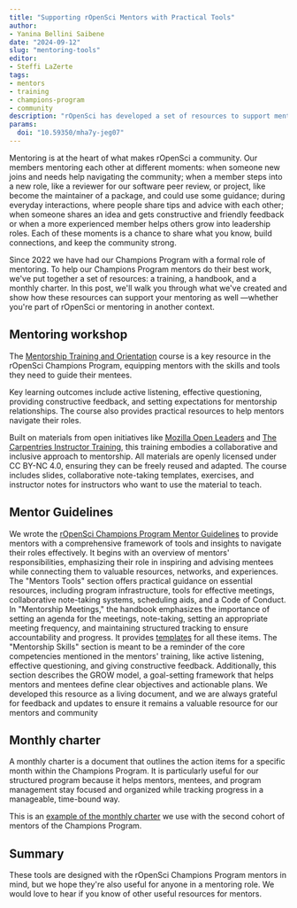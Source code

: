 ```yaml
---
title: "Supporting rOpenSci Mentors with Practical Tools"
author: 
- Yanina Bellini Saibene
date: "2024-09-12"
slug: "mentoring-tools"
editor:
- Steffi LaZerte
tags:
- mentors
- training
- champions-program
- community
description: "rOpenSci has developed a set of resources to support mentors in the Champions Program. In this post, we'll walk you through what we've created and show how these resources can support your mentoring as well —whether you're part of rOpenSci or mentoring in another context."
params:
  doi: "10.59350/mha7y-jeg07"
---
```


Mentoring is at the heart of what makes rOpenSci a community. 
Our members mentoring each other at different moments: 
when someone new joins and needs help navigating the community; 
when a member steps into a new role, like a reviewer for our software peer review, 
or project, like become the maintainer of a package, and could use some guidance; 
during everyday interactions, where people share tips and advice with each other; 
when someone shares an idea and gets constructive and friendly feedback 
or when a more experienced member helps others grow into leadership roles. 
Each of these moments is a chance to share what you know, build connections, and keep the community strong.

Since 2022 we have had our Champions Program with a formal role of mentoring. 
To help our Champions Program mentors do their best work, we've put together a set of resources: a training, a handbook, and a monthly charter. 
In this post, we'll walk you through what we've created and show how these resources can support your mentoring as well —whether you're part of rOpenSci or mentoring in another context.

## Mentoring workshop

The [Mentorship Training and Orientation](https://ropensci-training.github.io/ropensci-mentors/) course is a key resource in the rOpenSci Champions Program, equipping mentors with the skills and tools they need to guide their mentees. 

Key learning outcomes include active listening, effective questioning, providing constructive feedback, and setting expectations for mentorship relationships. The course also provides practical resources to help mentors navigate their roles.

Built on materials from open initiatives like [Mozilla Open Leaders](https://foundation.mozilla.org/en/initiatives/mozilla-open-leaders/) and [The Carpentries Instructor Training](https://carpentries.github.io/instructor-training/), this training embodies a collaborative and inclusive approach to mentorship. All materials are openly licensed under CC BY-NC 4.0, ensuring they can be freely reused and adapted.  The course includes slides, collaborative note-taking templates, exercises, and instructor notes for instructors who want to use the material to teach. 

## Mentor Guidelines

We wrote the [rOpenSci Champions Program Mentor Guidelines](https://ropensci-org.github.io/champions-mentor-guidelines/) to provide mentors with a comprehensive framework of tools and insights to navigate their roles effectively. It begins with an overview of mentors' responsibilities, emphasizing their role in inspiring and advising mentees while connecting them to valuable resources, networks, and experiences.  The "Mentors Tools" section offers practical guidance on essential resources, including program infrastructure, tools for effective meetings, collaborative note-taking systems, scheduling aids, and a Code of Conduct. In "Mentorship Meetings," the handbook emphasizes the importance of setting an agenda for the meetings, note-taking, setting an appropriate meeting frequency, and maintaining structured tracking to ensure accountability and progress.  It provides [templates](https://docs.google.com/document/d/1vjmfbjv9ABJ6fkbtQRMFPydJZ3ypKOIpZ-xf7_iBhvo/) for all these items. 
The "Mentorship Skills" section is meant to be a reminder of the core competencies mentioned in the mentors' training, like active listening, effective questioning, and giving constructive feedback. Additionally, this section describes the GROW model, a goal-setting framework that helps mentors and mentees define clear objectives and actionable plans. 
We developed this resource as a living document, and we are always grateful for feedback and updates to ensure it remains a valuable resource for our mentors and community

## Monthly charter

A monthly charter is a document that outlines the action items for a specific month within the Champions Program. It is particularly useful for our structured program because it helps mentors, mentees, and program management stay focused and organized while tracking progress in a manageable, time-bound way.

This is an [example of the monthly charter](https://docs.google.com/document/d/1-eUCiBukCYRx2Ff6VpMZh2xjAPAxXq5tppVUQjrOWxE/edit?usp=sharing) we use with the second cohort of mentors of the Champions Program.

## Summary

These tools are designed with the rOpenSci Champions Program mentors in mind, but we hope they're also useful for anyone in a mentoring role. 
We would love to hear if you know of other useful resources for mentors.
